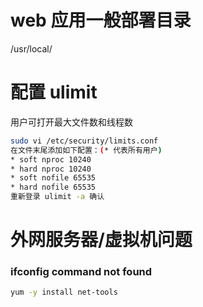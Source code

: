 # web 应用一般部署目录

/usr/local/

# 配置 ulimit

用户可打开最大文件数和线程数

```sh
sudo vi /etc/security/limits.conf
在文件末尾添加如下配置：(* 代表所有用户)
* soft nproc 10240
* hard nproc 10240
* soft nofile 65535
* hard nofile 65535
重新登录 ulimit -a 确认
```

# 外网服务器/虚拟机问题

### ifconfig command not found

```bash
yum -y install net-tools
```

